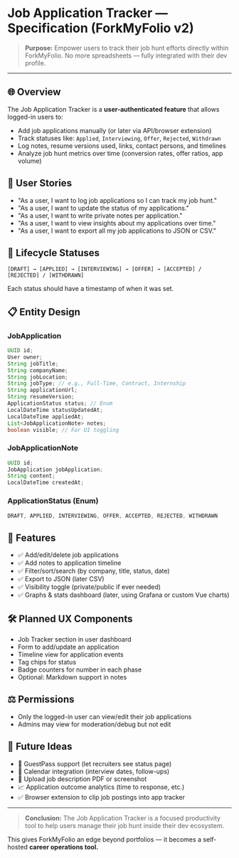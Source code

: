 # Job Application Tracker — Specification (ForkMyFolio v2)

> **Purpose:** Empower users to track their job hunt efforts directly within ForkMyFolio. No more spreadsheets — fully integrated with their dev profile.

---

## 🌐 Overview

The Job Application Tracker is a **user-authenticated feature** that allows logged-in users to:

- Add job applications manually (or later via API/browser extension)
- Track statuses like: `Applied`, `Interviewing`, `Offer`, `Rejected`, `Withdrawn`
- Log notes, resume versions used, links, contact persons, and timelines
- Analyze job hunt metrics over time (conversion rates, offer ratios, app volume)

## 👤 User Stories

- "As a user, I want to log job applications so I can track my job hunt."
- "As a user, I want to update the status of my applications."
- "As a user, I want to write private notes per application."
- "As a user, I want to view insights about my applications over time."
- "As a user, I want to export all my job applications to JSON or CSV."

## 🔄 Lifecycle Statuses

```
[DRAFT] → [APPLIED] → [INTERVIEWING] → [OFFER] → [ACCEPTED] / [REJECTED] / [WITHDRAWN]
```

Each status should have a timestamp of when it was set.

## 📋 Entity Design

### JobApplication

```java
UUID id;
User owner;
String jobTitle;
String companyName;
String jobLocation;
String jobType; // e.g., Full-Time, Contract, Internship
String applicationUrl;
String resumeVersion;
ApplicationStatus status; // Enum
LocalDateTime statusUpdatedAt;
LocalDateTime appliedAt;
List<JobApplicationNote> notes;
boolean visible; // For UI toggling
```

### JobApplicationNote

```java
UUID id;
JobApplication jobApplication;
String content;
LocalDateTime createdAt;
```

### ApplicationStatus (Enum)

```java
DRAFT, APPLIED, INTERVIEWING, OFFER, ACCEPTED, REJECTED, WITHDRAWN
```

## 🚀 Features

- ✅ Add/edit/delete job applications
- ✅ Add notes to application timeline
- ✅ Filter/sort/search (by company, title, status, date)
- ✅ Export to JSON (later CSV)
- ✅ Visibility toggle (private/public if ever needed)
- ✅ Graphs & stats dashboard (later, using Grafana or custom Vue charts)

## 🛠️ Planned UX Components

- Job Tracker section in user dashboard
- Form to add/update an application
- Timeline view for application events
- Tag chips for status
- Badge counters for number in each phase
- Optional: Markdown support in notes

## ⚖️ Permissions

- Only the logged-in user can view/edit their job applications
- Admins may view for moderation/debug but not edit

## 🔮 Future Ideas

- 👀 GuestPass support (let recruiters see status page)
- 📅 Calendar integration (interview dates, follow-ups)
- 📎 Upload job description PDF or screenshot
- 📈 Application outcome analytics (time to response, etc.)
- ✅ Browser extension to clip job postings into app tracker

---

> **Conclusion:** The Job Application Tracker is a focused productivity tool to help users manage their job hunt inside their dev ecosystem.

This gives ForkMyFolio an edge beyond portfolios — it becomes a self-hosted **career operations tool.**

